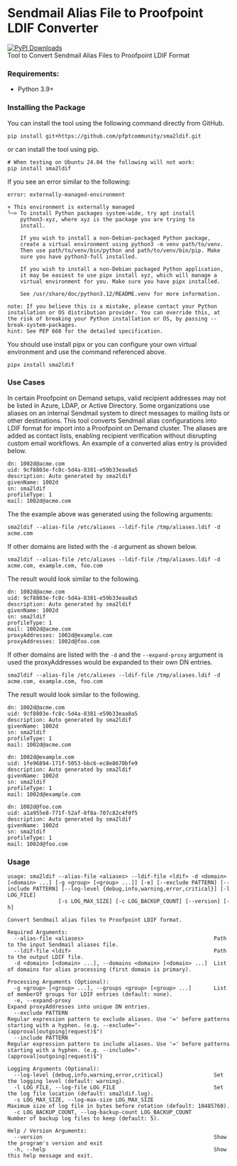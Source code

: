 # Sendmail Alias File to Proofpoint LDIF Converter
[![PyPI Downloads](https://static.pepy.tech/badge/sma2ldif)](https://pepy.tech/projects/sma2ldif)  
Tool to Convert Sendmail Alias Files to Proofpoint LDIF Format

### Requirements:

* Python 3.9+
 
### Installing the Package

You can install the tool using the following command directly from GitHub.

```
pip install git+https://github.com/pfptcommunity/sma2ldif.git
```

or can install the tool using pip.

```
# When testing on Ubuntu 24.04 the following will not work:
pip install sma2ldif
```

If you see an error similar to the following:

```
error: externally-managed-environment

× This environment is externally managed
╰─> To install Python packages system-wide, try apt install
    python3-xyz, where xyz is the package you are trying to
    install.

    If you wish to install a non-Debian-packaged Python package,
    create a virtual environment using python3 -m venv path/to/venv.
    Then use path/to/venv/bin/python and path/to/venv/bin/pip. Make
    sure you have python3-full installed.

    If you wish to install a non-Debian packaged Python application,
    it may be easiest to use pipx install xyz, which will manage a
    virtual environment for you. Make sure you have pipx installed.

    See /usr/share/doc/python3.12/README.venv for more information.

note: If you believe this is a mistake, please contact your Python installation or OS distribution provider. You can override this, at the risk of breaking your Python installation or OS, by passing --break-system-packages.
hint: See PEP 668 for the detailed specification.
```

You should use install pipx or you can configure your own virtual environment and use the command referenced above.

```
pipx install sma2ldif
```
### Use Cases

In certain Proofpoint on Demand setups, valid recipient addresses may not be listed in Azure, LDAP, or Active Directory. Some organizations use aliases on an internal Sendmail system to direct messages to mailing lists or other destinations. This tool converts Sendmail alias configurations into LDIF format for import into a Proofpoint on Demand cluster. The aliases are added as contact lists, enabling recipient verification without disrupting custom email workflows. An example of a converted alias entry is provided below.

```
dn: 1002d@acme.com
uid: 9cf8803e-fc8c-5d4a-8381-e59b33eaa8a5
description: Auto generated by sma2ldif
givenName: 1002d
sn: sma2ldif
profileType: 1
mail: 1002d@acme.com
```

The the example above was generated using the following arguments:

```
sma2ldif --alias-file /etc/aliases --ldif-file /tmp/aliases.ldif -d acme.com
```

If other domains are listed with the ```-d``` argument as shown below.

```
sma2ldif --alias-file /etc/aliases --ldif-file /tmp/aliases.ldif -d acme.com, example.com, foo.com
```

The result would look similar to the following.

```
dn: 1002d@acme.com
uid: 9cf8803e-fc8c-5d4a-8381-e59b33eaa8a5
description: Auto generated by sma2ldif
givenName: 1002d
sn: sma2ldif
profileType: 1
mail: 1002d@acme.com
proxyAddresses: 1002d@example.com
proxyAddresses: 1002d@foo.com
```

If other domains are listed with the ```-d``` and the ```--expand-proxy``` argument is used the proxyAddresses would be expanded to their own DN entries. 

```
sma2ldif --alias-file /etc/aliases --ldif-file /tmp/aliases.ldif -d acme.com, example.com, foo.com
```

The result would look similar to the following.

```
dn: 1002d@acme.com
uid: 9cf8803e-fc8c-5d4a-8381-e59b33eaa8a5
description: Auto generated by sma2ldif
givenName: 1002d
sn: sma2ldif
profileType: 1
mail: 1002d@acme.com

dn: 1002d@example.com
uid: 1fe96894-171f-5053-bbc6-ec8e8670bfe9
description: Auto generated by sma2ldif
givenName: 1002d
sn: sma2ldif
profileType: 1
mail: 1002d@example.com

dn: 1002d@foo.com
uid: a1a955e8-771f-52af-8f8a-707c82c4f0f5
description: Auto generated by sma2ldif
givenName: 1002d
sn: sma2ldif
profileType: 1
mail: 1002d@foo.com
```

### Usage

```
usage: sma2ldif --alias-file <aliases> --ldif-file <ldif> -d <domain> [<domain> ...] [-g <group> [<group> ...]] [-e] [--exclude PATTERN] [--include PATTERN] [--log-level {debug,info,warning,error,critical}] [-l LOG_FILE]
                [-s LOG_MAX_SIZE] [-c LOG_BACKUP_COUNT] [--version] [-h]

Convert Sendmail alias files to Proofpoint LDIF format.

Required Arguments:
  --alias-file <aliases>                                         Path to the input Sendmail aliases file.
  --ldif-file <ldif>                                             Path to the output LDIF file.
  -d <domain> [<domain> ...], --domains <domain> [<domain> ...]  List of domains for alias processing (first domain is primary).

Processing Arguments (Optional):
  -g <group> [<group> ...], --groups <group> [<group> ...]       List of memberOf groups for LDIF entries (default: none).
  -e, --expand-proxy                                             Expand proxyAddresses into unique DN entries.
  --exclude PATTERN                                              Regular expression pattern to exclude aliases. Use '=' before patterns starting with a hyphen. (e.g. --exclude="-(approval|outgoing|request)$")
  --include PATTERN                                              Regular expression pattern to include aliases. Use '=' before patterns starting with a hyphen. (e.g. --include="-(approval|outgoing|request)$")

Logging Arguments (Optional):
  --log-level {debug,info,warning,error,critical}                Set the logging level (default: warning).
  -l LOG_FILE, --log-file LOG_FILE                               Set the log file location (default: sma2ldif.log).
  -s LOG_MAX_SIZE, --log-max-size LOG_MAX_SIZE                   Maximum size of log file in bytes before rotation (default: 10485760).
  -c LOG_BACKUP_COUNT, --log-backup-count LOG_BACKUP_COUNT       Number of backup log files to keep (default: 5).

Help / Version Arguments:
  --version                                                      Show the program's version and exit
  -h, --help                                                     Show this help message and exit.

```
